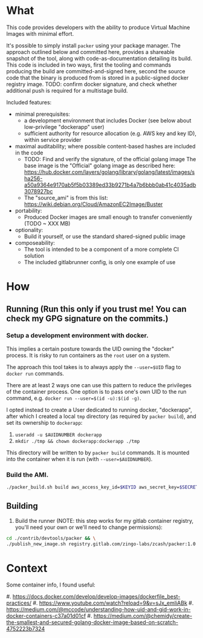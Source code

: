 # What

This code provides developers with the ability to produce Virtual Machine Images with minimal effort.

It's possible to simply install `packer` using your package manager.  The approach outlined below and committed here,
provides a shareable snapshot of the tool, along with code-as-documentation detailing its build.
This code is included in two ways, first the tooling and commands producing the build are committed-and-signed
here, second the source code that the binary is produced from is stored in a public-signed
docker registry image.   TODO:  confirm docker signature, and check whether additional push is required for a
multistage build.

Included features:

* minimal prerequisites:
     - a development environment that includes Docker (see below about low-privilege "dockerapp" user)
     - sufficient authority for resource allocation (e.g. AWS key and key ID), within service provider
* maximal auditability; where possible content-based hashes are included in the code
     - TODO: Find and verify the signature, of the official golang image
          The base image is the "Official" golang image as described here:
https://hub.docker.com/layers/golang/library/golang/latest/images/sha256-a50a9364e9170ab5f5b03389ed33b9271b4a7b6bbb0ab41c4035adb3078927bc
     - The "source_ami" is from this list: https://wiki.debian.org/Cloud/AmazonEC2Image/Buster
* portability:
     - Produced Docker images are small enough to transfer conveniently (TODO ~ XXX MB)
* optionality:
     - Build it yourself, or use the standard shared-signed public image
* composeability:
    - The tool is intended to be a component of a more complete CI solution
    - The included gitlabrunner config, is only one example of use

# How

## Running (Run this only if you trust me!  You can check my GPG signature on the commits.)

### Setup a development environment with docker.

  This implies a certain posture towards the UID owning the "docker" process. It is risky to run
  containers as the `root` user on a system.
  
  The approach this tool takes is to always apply the `--user=$UID` flag to `docker run` commands.
  
  There are at least 2 ways one can use this pattern to reduce the privileges of the container process.
  One option is to pass one's own UID to the run command, e.g. `docker run --user=$(id -u):$(id -g)`.

  I opted instead to create a User dedicated to running docker, "dockerapp", after which I created a local `tmp`
  directory (as required by `packer build`), and set its ownership to `dockerapp`:

  1. `useradd -u $AUIDNUMBER dockerapp`
  2. `mkdir ./tmp && chown dockerapp:dockerapp ./tmp`

This directory will be written to by `packer build` commands.  It is mounted into the container
  when it is run (with `--user=$AUIDNUMBER`).

### Build the AMI.

```BASH
./packer_build.sh build aws_access_key_id=$KEYID aws_secret_key=$SECRETKEY ssh_pubkey=$SSHPUBKEY_INAWSDIRECTORY aws/gitlabrunner.json
```

Building
--------
1. Build the runner (NOTE: this step works for my gitlab container registry, you'll need your own
or we'll need to change permissions):

```BASH
cd ./contrib/devtools/packer && \
./publish_new_image.sh registry.gitlab.com/zingo-labs/zcash/packer:1.0
```

# Context

  Some container info, I found useful:
  
  #. https://docs.docker.com/develop/develop-images/dockerfile_best-practices/
  #. https://www.youtube.com/watch?reload=9&v=sJx_emIiABk
  #. https://medium.com/@mccode/understanding-how-uid-and-gid-work-in-docker-containers-c37a01d01cf
  #. https://medium.com/@chemidy/create-the-smallest-and-secured-golang-docker-image-based-on-scratch-4752223b7324

